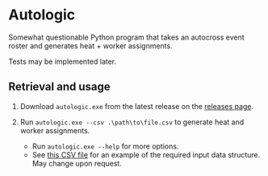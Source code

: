 # Autologic

Somewhat questionable Python program that takes an autocross event roster and generates heat + worker assignments.

Tests may be implemented later.

## Retrieval and usage

1. Download `autologic.exe` from the latest release on the [releases page](https://github.com/joshuavictorchen/autologic/releases/).

2. Run `autologic.exe --csv .\path\to\file.csv` to generate heat and worker assignments.
    - Run `autologic.exe --help` for more options.
    - See [this CSV file](./tests/sample.csv) for an example of the required input data structure. May change upon request.
